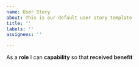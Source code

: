 ```yaml
---
name: User Story
about: This is our default user story template
title: ''
labels: ''
assignees: ''

---
```


As a **role** I can **capability**  so that  **received benefit**
